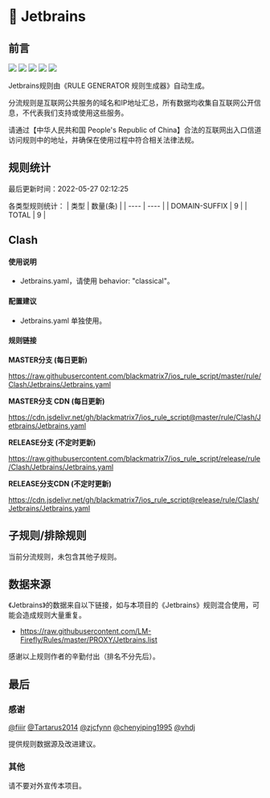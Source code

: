 # 🧸 Jetbrains

## 前言

![](https://shields.io/badge/-移除重复规则-ff69b4) ![](https://shields.io/badge/-DOMAIN与DOMAIN--SUFFIX合并-green) ![](https://shields.io/badge/-DOMAIN--SUFFIX间合并-critical) ![](https://shields.io/badge/-DOMAIN--SUFFIX与DOMAIN--KEYWORD合并-blue) ![](https://shields.io/badge/-IP--CIDR(6)合并-blueviolet) 

Jetbrains规则由《RULE GENERATOR 规则生成器》自动生成。

分流规则是互联网公共服务的域名和IP地址汇总，所有数据均收集自互联网公开信息，不代表我们支持或使用这些服务。

请通过【中华人民共和国 People's Republic of China】合法的互联网出入口信道访问规则中的地址，并确保在使用过程中符合相关法律法规。

## 规则统计

最后更新时间：2022-05-27 02:12:25

各类型规则统计：
| 类型 | 数量(条)  | 
| ---- | ----  |
| DOMAIN-SUFFIX | 9  | 
| TOTAL | 9  | 


## Clash 

#### 使用说明
- Jetbrains.yaml，请使用 behavior: "classical"。

#### 配置建议
- Jetbrains.yaml 单独使用。

#### 规则链接
**MASTER分支 (每日更新)**

https://raw.githubusercontent.com/blackmatrix7/ios_rule_script/master/rule/Clash/Jetbrains/Jetbrains.yaml

**MASTER分支 CDN (每日更新)**

https://cdn.jsdelivr.net/gh/blackmatrix7/ios_rule_script@master/rule/Clash/Jetbrains/Jetbrains.yaml

**RELEASE分支 (不定时更新)**

https://raw.githubusercontent.com/blackmatrix7/ios_rule_script/release/rule/Clash/Jetbrains/Jetbrains.yaml

**RELEASE分支CDN (不定时更新)**

https://cdn.jsdelivr.net/gh/blackmatrix7/ios_rule_script@release/rule/Clash/Jetbrains/Jetbrains.yaml

## 子规则/排除规则


当前分流规则，未包含其他子规则。

## 数据来源

《Jetbrains》的数据来自以下链接，如与本项目的《Jetbrains》规则混合使用，可能会造成规则大量重复。

- https://raw.githubusercontent.com/LM-Firefly/Rules/master/PROXY/Jetbrains.list


感谢以上规则作者的辛勤付出（排名不分先后）。

## 最后

### 感谢

[@fiiir](https://github.com/fiiir) [@Tartarus2014](https://github.com/Tartarus2014) [@zjcfynn](https://github.com/zjcfynn) [@chenyiping1995](https://github.com/chenyiping1995) [@vhdj](https://github.com/vhdj)

提供规则数据源及改进建议。

### 其他

请不要对外宣传本项目。